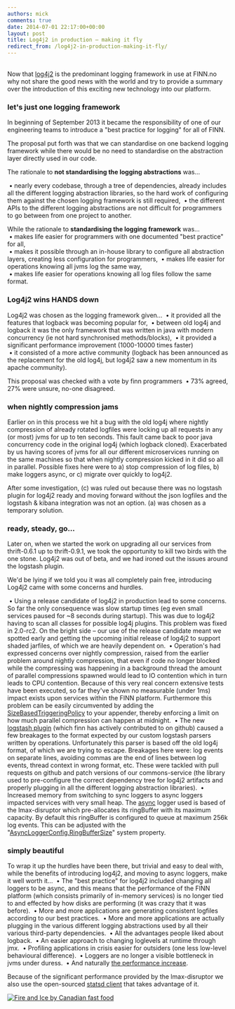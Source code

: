 ```yaml
---
authors: mick
comments: true
date: 2014-07-01 22:17:00+00:00
layout: post
title: Log4j2 in production – making it fly
redirect_from: /log4j2-in-production-making-it-fly/
---
```


<br/>
Now that <a href="http://logging.apache.org/log4j/2.x/">log4j2</a> is the predominant logging framework in use at FINN.no why not share the good news with the world and try to provide a summary over the introduction of this exciting new technology into our platform.

<h3>let's just one logging framework</h3>
In beginning of September 2013 it became the responsibility of one of our engineering teams to introduce a "best practice for logging" for all of FINN.

The proposal put forth was that we can standardise on one backend logging framework while there would be no need to standardise on the abstraction layer directly used in our code.

The rationale to <strong>not standardising the logging abstractions</strong> was…

 • nearly every codebase, through a tree of dependencies, already includes all the different logging abstraction libraries, so the hard work of configuring them against the chosen logging framework is still required,
 • the different APIs to the different logging abstractions are not difficult for programmers to go between from one project to another.

While the rationale to <strong>standardising the logging framework</strong> was…  
 • makes life easier for programmers with one documented "best practice" for all,  
 • makes it possible through an in-house library to configure all abstraction layers, creating less configuration for programmers,
 • makes life easier for operations knowing all jvms log the same way,  
 • makes life easier for operations knowing all log files follow the same format.


<h3>Log4j2 wins HANDS down</h3>

Log4j2 was chosen as the logging framework given…
 • it provided all the features that logback was becoming popular for,
 • between old log4j and logback it was the only framework that was written in java with modern concurrency (ie not hard synchronised methods/blocks),
 • it provided a significant performance improvement (1000-10000 times faster)  
 • it consisted of a more active community (logback has been announced as the replacement for the old log4j, but log4j2 saw a new momentum in its apache community).

This proposal was checked with a vote by finn programmers
 • 73% agreed, 27% were unsure, no-one disagreed.


<h3>when nightly compression jams</h3>
Earlier on in this process we hit a bug with the old log4j where nightly compression of already rotated logfiles were locking up all requests in any (or most) jvms for up to ten seconds. This fault came back to poor java concurrency code in the original log4j (which logback cloned). Exacerbated by us having scores of jvms for all our different microservices running on the same machines so that when nightly compression kicked in it did so all in parallel.  Possible fixes here were to  
a) stop compression of log files,  
b) make loggers async, or  
c) migrate over quickly to log4j2.

After some investigation, (c) was ruled out because there was no logstash plugin for log4j2 ready and moving forward without the json logfiles and the logstash & kibana integration was not an option. (a) was chosen as a temporary solution.


<h3>ready, steady, go…</h3>
Later on, when we started the work on upgrading all our services from thrift-0.6.1 up to thrift-0.9.1, we took the opportunity to kill two birds with the one stone. Log4j2 was out of beta, and we had ironed out the issues around the logstash plugin.

We'd be lying if we told you it was all completely pain free,
introducing Log4j2 came with some concerns and hurdles.

 • Using a release candidate of log4j2 in production lead to some concerns. So far the only consequence was slow startup times (eg even small services paused for ~8 seconds during startup). This was due to log4j2 having to scan all classes for possible log4j plugins. This problem was fixed in 2.0-rc2. On the bright side – our use of the release candidate meant we spotted early and getting the upcoming initial release of log4j2 to support shaded jarfiles, of which we are heavily dependent on.
 • Operation's had expressed concerns over nightly compression, raised from the earlier problem around nightly compression, that even if code no longer blocked while the compressing was happening in a background thread the amount of parallel compressions spawned would lead to IO contention which in turn leads to CPU contention. Because of this very real concern extensive tests have been executed, so far they've shown no measurable (under 1ms) impact exists upon services within the FINN platform. Furthermore this problem can be easily circumvented by adding the <a href="http://logging.apache.org/log4j/2.x/manual/appenders.html#TriggeringPolicies">SizeBasedTriggeringPolicy</a> to your appender, thereby enforcing a limit on how much parallel compression can happen at midnight.
 • The new <a href="https://github.com/finn-no/log4j2-logstash-jsonevent-layout">logstash plugin</a> (which finn has actively contributed to on github) caused a few breakages to the format expected by our custom logstash parsers written by operations. Unfortunately this parser is based off the old log4j format, of which we are trying to escape. Breakages here were: log events on separate lines, avoiding commas are the end of lines between log events, thread context in wrong format, etc. These were tackled with pull requests on github and patch versions of our commons-service (the library used to pre-configure the correct dependency tree for log4j2 artifacts and properly plugging in all the different logging abstraction libraries).
 • Increased memory from switching to sync loggers to async loggers impacted services with very small heap. The <a href="http://logging.apache.org/log4j/2.x/manual/async.html#AllAsync">async</a> logger used is based of the lmax-disruptor which pre-allocates its ringBuffer with its maximum capacity. By default this ringBuffer is configured to queue at maximum 256k log events. This can be adjusted with the "<a href="http://logging.apache.org/log4j/2.x/manual/async.html#MixedSync-Async">AsyncLoggerConfig.RingBufferSize</a>" system property.


<h3>simply beautiful</h3>
To wrap it up the hurdles have been there, but trivial and easy to deal with, while the benefits of introducing log4j2, and moving to async loggers, make it well worth it…
 • The "best practice" for log4j2 included changing all loggers to be async, and this means that the performance of the FINN platform (which consists primarily of in-memory services) is no longer tied to and effected by how disks are performing (it was crazy that it was before).
 • More and more applications are generating consistent logfiles according to our best practices.
 • More and more applications are actually plugging in the various different logging abstractions used by all their various third-party dependencies.
 • All the advantages people liked about logback.
 • An easier approach to changing loglevels at runtime through jmx.
 • Profiling applications in crisis easier for outsiders (one less low-level behavioural difference).
 • Loggers are no longer a visible bottleneck in jvms under duress.
 • And naturally <a href="http://www.javacodegeeks.com/2013/07/log4j-2-performance-close-to-insane.html">the performance increase</a>.

Because of the significant performance provided by the lmax-disruptor we also use the open-sourced <a href="https://github.com/finn-no/statsd-lmax-disruptor-client">statsd client</a> that takes advantage of it.

<a href="http://www.deviantart.com/art/Fire-and-Ice-129732715"><img src="http://fc06.deviantart.net/fs46/f/2009/197/a/0/Fire_and_Ice_by_Canadian_fast_food.jpg" alt="Fire and Ice by Canadian fast food"/></a>
